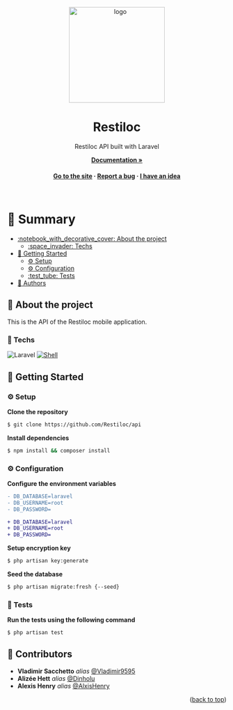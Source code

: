 <a name="readme-top"></a>

<div align="center">

  <img src="https://cdn.alexishenry.eu/shared/images/restiloc-logo-full.svg" alt="logo" width="220" height="auto" />
  <h1>Restiloc</h1>
  
  <p>
    Restiloc API built with Laravel
  </p>

<a href="https://github.com/Restiloc/docs/tree/master/api"><strong>Documentation »</strong></a>

<h4>
    <a href="https://restiloc.space">Go to the site</a>
  <span> · </span>
    <a href="https://github.com/Restiloc/api/issues">Report a bug</a>
  <span> · </span>
    <a href="https://github.com/Restiloc/api/issues">I have an idea</a>
  </h4>
</div>

<br/>

# :notebook_with_decorative_cover: Summary

- [:notebook\_with\_decorative\_cover: About the project](#star2-about-the-project)
  * [:space\_invader: Techs](#space_invader-techs)
- [:toolbox: Getting Started](#toolbox-getting-started)
  * [:gear: Setup](#gear-setup)
  * [:gear: Configuration](#gear-config)
  * [:test\_tube: Tests](#test_tube-tests)
- [:wave: Authors](#wave-authors)

## :star2: About the project

This is the API of the Restiloc mobile application.

### :space_invader: Techs

![Laravel](https://img.shields.io/badge/laravel%20-hotpink.svg?&style=for-the-badge&logo=laravel&color=gray)
[![Shell](https://img.shields.io/badge/bash%20-hotpink.svg?&style=for-the-badge&logo=gnu-bash&logoColor=4EAA25&color=gray)]()

## :toolbox: Getting Started

### :gear: Setup

**Clone the repository**

```bash
$ git clone https://github.com/Restiloc/api
```

**Install dependencies**

```bash
$ npm install && composer install
```

### :gear: Configuration

**Configure the environment variables**

```diff
- DB_DATABASE=laravel
- DB_USERNAME=root
- DB_PASSWORD=

+ DB_DATABASE=laravel
+ DB_USERNAME=root
+ DB_PASSWORD=
```

**Setup encryption key**

```bash
$ php artisan key:generate
```

**Seed the database**

```bash
$ php artisan migrate:fresh {--seed}
```

### :test_tube: Tests

**Run the tests using the following command**

```bash
$ php artisan test
```

## :wave: Contributors

* **Vladimir Sacchetto** _alias_ [@Vladimir9595](https://github.com/Vladimir9595)
* **Alizée Hett** _alias_ [@Dinholu](https://github.com/Dinholu)
* **Alexis Henry** _alias_ [@AlxisHenry](https://github.com/AlxisHenry)

<p align="right">(<a href="#readme-top">back to top</a>)</p>